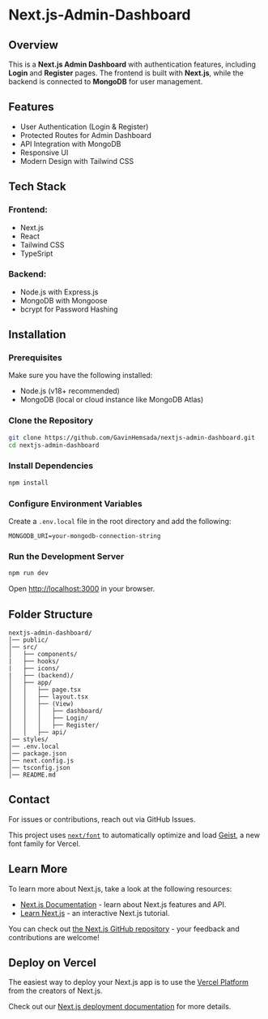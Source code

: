 # Next.js-Admin-Dashboard

## Overview
This is a **Next.js Admin Dashboard** with authentication features, including **Login** and **Register** pages. The frontend is built with **Next.js**, while the backend is connected to **MongoDB** for user management.

## Features
- User Authentication (Login & Register)
- Protected Routes for Admin Dashboard
- API Integration with MongoDB
- Responsive UI
- Modern Design with Tailwind CSS 

## Tech Stack
### Frontend:
- Next.js
- React
- Tailwind CSS
- TypeSript

### Backend:
- Node.js with Express.js
- MongoDB with Mongoose
- bcrypt for Password Hashing

## Installation
### Prerequisites
Make sure you have the following installed:
- Node.js (v18+ recommended)
- MongoDB (local or cloud instance like MongoDB Atlas)

### Clone the Repository
```sh
git clone https://github.com/GavinHemsada/nextjs-admin-dashboard.git
cd nextjs-admin-dashboard
```

### Install Dependencies
```sh
npm install
```

### Configure Environment Variables
Create a `.env.local` file in the root directory and add the following:
```
MONGODB_URI=your-mongodb-connection-string
```

### Run the Development Server
```sh
npm run dev
```
Open [http://localhost:3000](http://localhost:3000) in your browser.

## Folder Structure
```
nextjs-admin-dashboard/
│── public/
│── src/
│   ├── components/
|   ├── hooks/
|   ├── icons/
|   ├── (backend)/
│   ├── app/
│   │   ├── page.tsx
│   │   ├── layout.tsx
│   │   ├── (View)
│   │   │   ├── dashboard/
│   │   │   ├── Login/
│   │   │   ├── Register/
│   │   ├── api/
│── styles/
│── .env.local
│── package.json
│── next.config.js
│── tsconfig.json
│── README.md
```

## Contact
For issues or contributions, reach out via GitHub Issues.

This project uses [`next/font`](https://nextjs.org/docs/app/building-your-application/optimizing/fonts) to automatically optimize and load [Geist](https://vercel.com/font), a new font family for Vercel.

## Learn More

To learn more about Next.js, take a look at the following resources:

- [Next.js Documentation](https://nextjs.org/docs) - learn about Next.js features and API.
- [Learn Next.js](https://nextjs.org/learn) - an interactive Next.js tutorial.

You can check out [the Next.js GitHub repository](https://github.com/vercel/next.js) - your feedback and contributions are welcome!

## Deploy on Vercel

The easiest way to deploy your Next.js app is to use the [Vercel Platform](https://vercel.com/new?utm_medium=default-template&filter=next.js&utm_source=create-next-app&utm_campaign=create-next-app-readme) from the creators of Next.js.

Check out our [Next.js deployment documentation](https://nextjs.org/docs/app/building-your-application/deploying) for more details.
